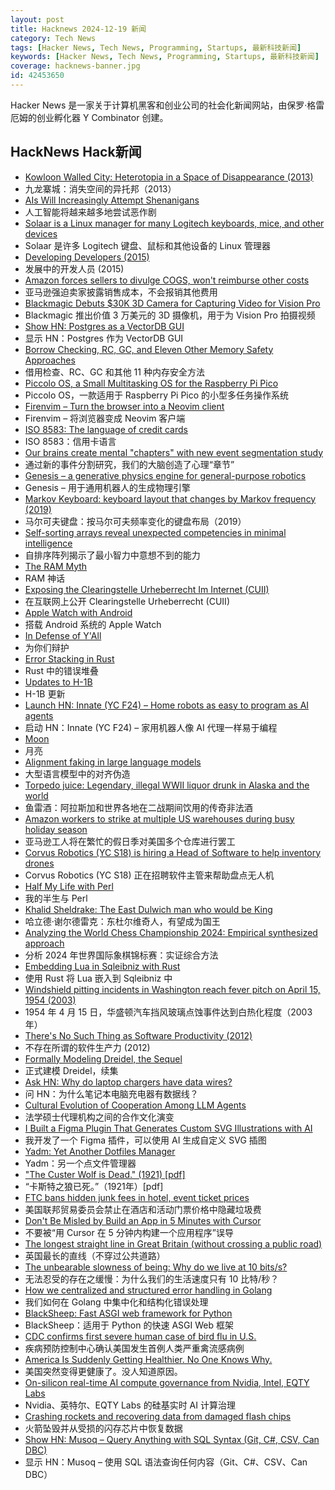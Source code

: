 ```yaml
---
layout: post
title: Hacknews 2024-12-19 新闻
category: Tech News
tags: [Hacker News, Tech News, Programming, Startups, 最新科技新闻]
keywords: [Hacker News, Tech News, Programming, Startups, 最新科技新闻]
coverage: hacknews-banner.jpg
id: 42453650
---
```


Hacker News 是一家关于计算机黑客和创业公司的社会化新闻网站，由保罗·格雷厄姆的创业孵化器 Y Combinator 创建。

## HackNews Hack新闻

- [Kowloon Walled City: Heterotopia in a Space of Disappearance (2013)](https://mascontext.com/issues/trace/kowloon-walled-city-heterotopia-in-a-space-of-disappearance)
- 九龙寨城：消失空间的异托邦（2013）
- [AIs Will Increasingly Attempt Shenanigans](https://www.lesswrong.com/posts/v7iepLXH2KT4SDEvB/ais-will-increasingly-attempt-shenanigans)
- 人工智能将越来越多地尝试恶作剧
- [Solaar is a Linux manager for many Logitech keyboards, mice, and other devices](https://github.com/pwr-Solaar/Solaar)
- Solaar 是许多 Logitech 键盘、鼠标和其他设备的 Linux 管理器
- [Developing Developers (2015)](https://felleisen.org/matthias/Thoughts/Developing_Developers.html)
- 发展中的开发人员 (2015)
- [Amazon forces sellers to divulge COGS, won't reimburse other costs](https://sellercentral.amazon.com/seller-forums/discussions/t/68864b6f-0ab8-41ef-be18-069c33df6336)
- 亚马逊强迫卖家披露销售成本，不会报销其他费用
- [Blackmagic Debuts $30K 3D Camera for Capturing Video for Vision Pro](https://www.macrumors.com/2024/12/16/black-magic-3d-vision-pro-camera/)
- Blackmagic 推出价值 3 万美元的 3D 摄像机，用于为 Vision Pro 拍摄视频
- [Show HN: Postgres as a VectorDB GUI](https://github.com/Z-Gort/Reservoirs-Lab)
- 显示 HN：Postgres 作为 VectorDB GUI
- [Borrow Checking, RC, GC, and Eleven Other Memory Safety Approaches](https://verdagon.dev/grimoire/grimoire#)
- 借用检查、RC、GC 和其他 11 种内存安全方法
- [Piccolo OS, a Small Multitasking OS for the Raspberry Pi Pico](https://github.com/garyexplains/piccolo_os_v1)
- Piccolo OS，一款适用于 Raspberry Pi Pico 的小型多任务操作系统
- [Firenvim – Turn the browser into a Neovim client](https://github.com/glacambre/firenvim)
- Firenvim – 将浏览器变成 Neovim 客户端
- [ISO 8583: The language of credit cards](https://increase.com/articles/iso-8583-the-language-of-credit-cards)
- ISO 8583：信用卡语言
- [Our brains create mental "chapters" with new event segmentation study](https://www.psypost.org/scientists-sheds-light-on-how-our-brains-create-mental-chapters-with-new-event-segmentation-study/)
- 通过新的事件分割研究，我们的大脑创造了心理“章节”
- [Genesis – a generative physics engine for general-purpose robotics](https://genesis-world.readthedocs.io/en/latest/)
- Genesis – 用于通用机器人的生成物理引擎
- [Markov Keyboard: keyboard layout that changes by Markov frequency (2019)](https://github.com/shapr/markovkeyboard)
- 马尔可夫键盘：按马尔可夫频率变化的键盘布局（2019）
- [Self-sorting arrays reveal unexpected competencies in minimal intelligence](https://arxiv.org/abs/2401.05375)
- 自排序阵列揭示了最小智力中意想不到的能力
- [The RAM Myth](https://purplesyringa.moe/blog/the-ram-myth/)
- RAM 神话
- [Exposing the Clearingstelle Urheberrecht Im Internet (CUII)](https://damcraft.de/blog/exposing-the-cuii)
- 在互联网上公开 Clearingstelle Urheberrecht (CUII)
- [Apple Watch with Android](https://abishekmuthian.com/apple-watch-with-android/)
- 搭载 Android 系统的 Apple Watch
- [In Defense of Y'All](https://www.texasmonthly.com/being-texan/in-defense-of-yall-nyt-columnist/)
- 为你们辩护
- [Error Stacking in Rust](https://greptime.com/blogs/2024-05-07-error-rust)
- Rust 中的错误堆叠
- [Updates to H-1B](https://www.uscis.gov/newsroom/news-releases/dhs-strengthens-h-1b-program-allowing-us-employers-to-more-quickly-fill-critical-jobs)
- H-1B 更新
- [Launch HN: Innate (YC F24) – Home robots as easy to program as AI agents]()
- 启动 HN：Innate (YC F24) – 家用机器人像 AI 代理一样易于编程
- [Moon](https://ciechanow.ski/moon/)
- 月亮
- [Alignment faking in large language models](https://www.anthropic.com/research/alignment-faking)
- 大型语言模型中的对齐伪造
- [Torpedo juice: Legendary, illegal WWII liquor drunk in Alaska and the world](https://www.adn.com/alaska-life/2024/12/15/torpedo-juice-the-legendary-illegal-world-war-ii-liquor-drunk-in-alaska-and-across-the-world/)
- 鱼雷酒：阿拉斯加和世界各地在二战期间饮用的传奇非法酒
- [Amazon workers to strike at multiple US warehouses during busy holiday season](https://www.reuters.com/technology/amazon-workers-strike-multiple-us-warehouses-during-busy-holiday-season-2024-12-19/)
- 亚马逊工人将在繁忙的假日季对美国多个仓库进行罢工
- [Corvus Robotics (YC S18) is hiring a Head of Software to help inventory drones]()
- Corvus Robotics (YC S18) 正在招聘软件主管来帮助盘点无人机
- [Half My Life with Perl](https://perladvent.org/2024/2024-12-19.html)
- 我的半生与 Perl
- [Khalid Sheldrake: The East Dulwich man who would be King](https://www.nationalarchives.gov.uk/20s-people/20sstreets/khalid-sheldrake-the-east-dulwich-man-who-would-be-king/)
- 哈立德·谢尔德雷克：东杜尔维奇人，有望成为国王
- [Analyzing the World Chess Championship 2024: Empirical synthesized approach](https://medium.com/@maxamel2002/2024-world-chess-championship-analysis-empirical-synthesized-approach-98dd79920d2b)
- 分析 2024 年世界国际象棋锦标赛：实证综合方法
- [Embedding Lua in Sqleibniz with Rust](https://xnacly.me/posts/2024/embed-lua-in-rust/)
- 使用 Rust 将 Lua 嵌入到 Sqleibniz 中
- [Windshield pitting incidents in Washington reach fever pitch on April 15, 1954 (2003)](https://www.historylink.org/File/5136)
- 1954 年 4 月 15 日，华盛顿汽车挡风玻璃点蚀事件达到白热化程度（2003 年）
- [There's No Such Thing as Software Productivity (2012)](https://www.benrady.com/2012/11/theres-no-such-thing-as-software-productivity.html)
- 不存在所谓的软件生产力 (2012)
- [Formally Modeling Dreidel, the Sequel](https://buttondown.com/hillelwayne/archive/formally-modeling-dreidel-the-sequel/)
- 正式建模 Dreidel，续集
- [Ask HN: Why do laptop chargers have data wires?]()
- 问 HN：为什么笔记本电脑充电器有数据线？
- [Cultural Evolution of Cooperation Among LLM Agents](https://arxiv.org/abs/2412.10270)
- 法学硕士代理机构之间的合作文化演变
- [I Built a Figma Plugin That Generates Custom SVG Illustrations with AI](https://www.figma.com/community/plugin/1440141868641854458/vector-image-ai)
- 我开发了一个 Figma 插件，可以使用 AI 生成自定义 SVG 插图
- [Yadm: Yet Another Dotfiles Manager](https://github.com/yadm-dev/yadm)
- Yadm：另一个点文件管理器
- ["The Custer Wolf is Dead." (1921) [pdf]](https://bento.cdn.pbs.org/hostedbento-prod/filer_public/Images%20of%20the%20Past/TheCusterWolf/USDA-NewsRelease.pdf)
- “卡斯特之狼已死。”（1921年）[pdf]
- [FTC bans hidden junk fees in hotel, event ticket prices](https://www.cnbc.com/2024/12/17/ftc-bans-hidden-junk-fees-in-hotel-event-ticket-prices-.html)
- 美国联邦贸易委员会禁止在酒店和活动门票价格中隐藏垃圾费
- [Don't Be Misled by Build an App in 5 Minutes with Cursor](https://www.pixelstech.net/article/1734488862-do-not-be-misled-by-%e2%80%98build-an-app-in-5-minutes%e2%80%99%3a-in-depth-practice-with-cursor)
- 不要被“用 Cursor 在 5 分钟内构建一个应用程序”误导
- [The longest straight line in Great Britain (without crossing a public road)](http://www.statsmapsnpix.com/2023/04/the-longest-straight-line-in-great.html)
- 英国最长的直线（不穿过公共道路）
- [The unbearable slowness of being: Why do we live at 10 bits/s?](https://www.cell.com/neuron/abstract/S0896-6273(24)00808-0?_returnURL=https%3A%2F%2Flinkinghub.elsevier.com%2Fretrieve%2Fpii%2FS0896627324008080%3Fshowall%3Dtrue)
- 无法忍受的存在之缓慢：为什么我们的生活速度只有 10 比特/秒？
- [How we centralized and structured error handling in Golang](https://olivernguyen.io/w/namespace.error/)
- 我们如何在 Golang 中集中化和结构化错误处理
- [BlackSheep: Fast ASGI web framework for Python](https://github.com/Neoteroi/BlackSheep)
- BlackSheep：适用于 Python 的快速 ASGI Web 框架
- [CDC confirms first severe human case of bird flu in U.S.](https://www.washingtonpost.com/health/2024/12/18/bird-flu-human-case-severe-louisiana/)
- 疾病预防控制中心确认美国发生首例人类严重禽流感病例
- [America Is Suddenly Getting Healthier. No One Knows Why.](https://www.theatlantic.com/ideas/archive/2024/12/violence-obesity-overdoses-health-covid/681079/)
- 美国突然变得更健康了。没人知道原因。
- [On-silicon real-time AI compute governance from Nvidia, Intel, EQTY Labs](https://www.eqtylab.io/blog/verifiable-compute-press-release)
- Nvidia、英特尔、EQTY Labs 的硅基实时 AI 计算治理
- [Crashing rockets and recovering data from damaged flash chips](https://dontvacuum.me/rocketflashrecovery/index.html)
- 火箭坠毁并从受损的闪存芯片中恢复数据
- [Show HN: Musoq – Query Anything with SQL Syntax (Git, C#, CSV, Can DBC)](https://github.com/Puchaczov/Musoq)
- 显示 HN：Musoq – 使用 SQL 语法查询任何内容（Git、C#、CSV、Can DBC）

